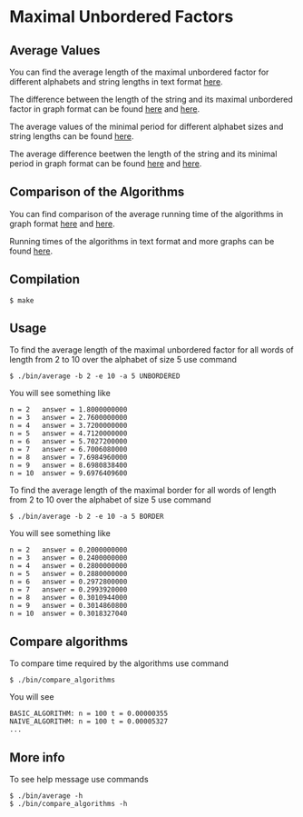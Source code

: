 # Maximal Unbordered Factors

## Average Values

You can find the average length of the maximal unbordered factor for different
alphabets and string lengths in text format
[here](https://github.com/avlonger/unbordered/blob/master/results/average_max_unbordered.txt).

The difference between the length of the string
and its maximal unbordered factor in graph format can be found
[here](https://github.com/avlonger/unbordered/blob/master/results/n_minus_max_unbordered_2_3_4_5.png)
and
[here](https://github.com/avlonger/unbordered/blob/master/results/n_minus_max_unbordered_2.png).

The average values of the minimal period for different alphabet sizes and string lengths
can be found [here](https://github.com/avlonger/unbordered/blob/master/results/average_min_border.txt).

The average difference beetwen the length of the string and its minimal period in graph format
can be found
[here](https://github.com/avlonger/unbordered/blob/master/results/n_minus_min_period_2_3_4_5.png)
and
[here](https://github.com/avlonger/unbordered/blob/master/results/n_minus_min_period_2.png).
 
## Comparison of the Algorithms

You can find comparison of the average running time of the algorithms in graph format 
[here](https://github.com/avlonger/unbordered/blob/master/results/All%20algorithms/Images/Alphabet_size_2.png)
and
[here](https://github.com/avlonger/unbordered/blob/master/results/Basic%20and%20modified%20border%20array%20algorithms/Images/Alphabet_size_2.png).

Running times of the algorithms in text format and more graphs can be found [here](https://github.com/avlonger/unbordered/tree/master/results/).
   
## Compilation

```
$ make
```
  
## Usage

To find the average length of the maximal unbordered factor for all words
of length from 2 to 10 over the alphabet of size 5 use command

```
$ ./bin/average -b 2 -e 10 -a 5 UNBORDERED
```

You will see something like

```
n = 2	answer = 1.8000000000
n = 3	answer = 2.7600000000
n = 4	answer = 3.7200000000
n = 5	answer = 4.7120000000
n = 6	answer = 5.7027200000
n = 7	answer = 6.7006080000
n = 8	answer = 7.6984960000
n = 9	answer = 8.6980838400
n = 10	answer = 9.6976409600
```

To find the average length of the maximal border for all words
of length from 2 to 10 over the alphabet of size 5 use command

```
$ ./bin/average -b 2 -e 10 -a 5 BORDER
```

You will see something like

```
n = 2	answer = 0.2000000000
n = 3	answer = 0.2400000000
n = 4	answer = 0.2800000000
n = 5	answer = 0.2880000000
n = 6	answer = 0.2972800000
n = 7	answer = 0.2993920000
n = 8	answer = 0.3010944000
n = 9	answer = 0.3014860800
n = 10	answer = 0.3018327040
```


## Compare algorithms

To compare time required by the algorithms use command

```
$ ./bin/compare_algorithms
```

You will see

```
BASIC_ALGORITHM: n = 100 t = 0.00000355
NAIVE_ALGORITHM: n = 100 t = 0.00005327
...
```

## More info

To see help message use commands

```
$ ./bin/average -h
$ ./bin/compare_algorithms -h
```
